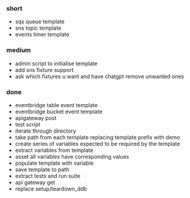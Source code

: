 ### short

- sqs queue template
- sns topic template
- events timer template

### medium

- admin script to initialise template
- add sns fixture support
- ask which fixtures u want and have chatgpt remove unwanted ones

### done

- eventbridge table event template
- eventbridge bucket event template
- apigateway post
- test script
- iterate through directory
- take path from each template replacing template prefix  with demo
- create series of variables expected to be required by the template
- extract variables from template
- asset all variables have corresponding values
- populate template with variable 
- save template to path 
- extract tests and run suite 
- api gateway get 
- replace setup/teardown_ddb
